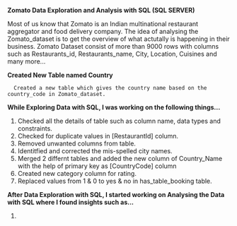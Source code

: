 


**Zomato Data Exploration and Analysis with SQL (SQL SERVER)**

Most of us know that Zomato is an Indian multinational restaurant aggregator and food delivery company.
The idea of analysing the Zomato_dataset is to get the overview of what actutally is happening in their business. 
Zomato Dataset consist of more than 9000 rows with columns such as Restaurants_id, Restaurants_name, City, Location, Cuisines and many more...

**Created New Table named Country**

      Created a new table which gives the country name based on the country_code in Zomato_dataset.

**While Exploring Data with SQL, I was working on the following things...**

1. Checked all the details of table such as column name, data types and constraints.
2. Checked for duplicate values in [RestaurantId] column.
3. Removed unwanted columns from table.
4. Identitfied and corrected the mis-spelled city names.
5. Merged 2 differnt tables and added the new column of Country_Name with the help of primary key as [CountryCode] column
6. Created new category column for rating.
7. Replaced values from 1 & 0 to yes & no in has_table_booking table.

**After Data Exploration with SQL, I started working on Analysing the Data with SQL where I found insights such as...**

1.



